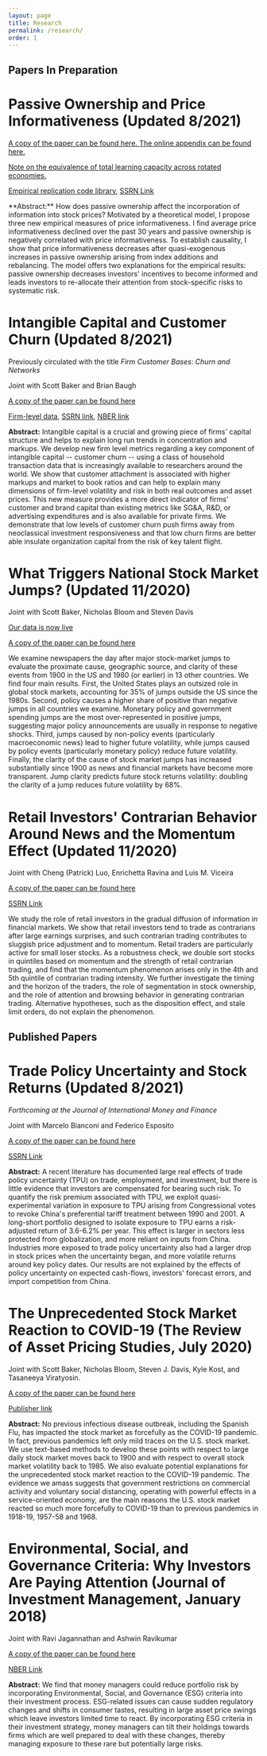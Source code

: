 ```yaml
---
layout: page
title: Research
permalink: /research/
order: 1
---
```



## Papers In Preparation

# Passive Ownership and Price Informativeness (Updated 8/2021)

<p>
  <a href="/images/sammon_passive.pdf" target="_blank">
    A copy of the paper can be found here.
  </a>   
  <a href="/images/sammon_passive_appendix.pdf" target="_blank">
    The online appendix can be found here.
  </a>
</p>

<p>
  
  <a href="/images/rotation.pdf" target="_blank">
    Note on the equivalence of total learning capacity across rotated economies.
  </a>
</p>

<p>
  <a href="/images/passive_replication.7z" target="_blank">
    Empirical replication code library</a>, <a href="https://papers.ssrn.com/sol3/papers.cfm?abstract_id=3243910" title="b1">SSRN Link</a>
</p>
**Abstract:**  How does passive ownership affect the incorporation of information into stock prices? Motivated by a theoretical model, I propose three new empirical measures of price informativeness.  I find average price informativeness declined over the past 30 years and passive ownership is negatively correlated with price informativeness.  To establish causality, I show that price informativeness decreases after quasi-exogenous increases in passive ownership arising from index additions and rebalancing. The model offers two explanations for the empirical results: passive ownership decreases investors' incentives to become informed and leads investors to re-allocate their attention from stock-specific risks to systematic risk. 

# Intangible Capital and Customer Churn (Updated 8/2021)
Previously circulated with the title *Firm Customer Bases: Churn and Networks*

Joint with Scott Baker and Brian Baugh 

<p>
  <a href="/images/fcb.pdf" target="_blank">
    A copy of the paper can be found here 
  </a>
</p>

<a href="https://drive.google.com/file/d/1O-_FVgwk3dTCWrb7Q3hcwT9MgFfaLbBu/view" title="b1">Firm-level data</a>, <a href="https://papers.ssrn.com/sol3/papers.cfm?abstract_id=3605582" title="b1">SSRN link</a>,
<a href="https://www.nber.org/papers/w27707" title="b1">NBER link</a>

**Abstract:**  Intangible capital is a crucial and growing piece of firms' capital structure and helps to explain long run trends in concentration and markups. We develop new firm level metrics regarding a key component of intangible capital -- customer churn -- using a class of household transaction data that is increasingly available to researchers around the world. We show that customer attachment is associated with higher markups and market to book ratios and can help to explain many dimensions of firm-level volatility and risk in both real outcomes and asset prices. This new measure provides a more direct indicator of firms' customer and brand capital than existing metrics like SG&A, R&D, or advertising expenditures and is also available for private firms. We demonstrate that low levels of customer churn push firms away from neoclassical investment responsiveness and that low churn firms are better able insulate organization capital from the risk of key talent flight.


# What Triggers National Stock Market Jumps? (Updated 11/2020)

Joint with Scott Baker, Nicholas Bloom and Steven Davis

[Our data is now live](https://stockmarketjumps.com/)

<p>
  <a href="/images/BBDS_BigJumps_Nov2020.pdf" target="_blank">
    A copy of the paper can be found here 
  </a>
</p>

We examine newspapers the day after major stock-market jumps to evaluate the proximate cause, geographic source, and clarity of these events from 1900 in the US and 1980 (or earlier) in 13 other countries. We find four main results. First, the United States plays an outsized role in global stock markets, accounting for 35% of jumps outside the US since the 1980s. Second, policy causes a higher share of positive than negative jumps in all countries we examine. Monetary policy and government spending jumps are the most over-represented in positive jumps, suggesting major policy announcements are usually in response to negative shocks. Third, jumps caused by non-policy events (particularly macroeconomic news) lead to higher future volatility, while jumps caused by policy events (particularly monetary policy) reduce future volatility. Finally, the clarity of the cause of stock market jumps has increased substantially since 1900 as news and financial markets have become more transparent. Jump clarity predicts future stock returns volatility: doubling the clarity of a jump reduces future volatility by 68%.

# Retail Investors' Contrarian Behavior Around News and the Momentum Effect (Updated 11/2020)

Joint with Cheng (Patrick) Luo, Enrichetta Ravina and Luis M. Viceira 

<p>
  <a href="/images/lrsv.pdf" target="_blank">
    A copy of the paper can be found here 
  </a>
</p>

<a href="https://papers.ssrn.com/sol3/papers.cfm?abstract_id=3544949" title="b1">SSRN Link</a>

We study the role of retail investors in the gradual diffusion of information in financial markets. We show that retail investors tend to trade as contrarians after large earnings surprises, and such contrarian trading contributes to sluggish price adjustment and to momentum. Retail traders are particularly active for small loser stocks. As a robustness check, we double sort stocks in quintiles based on momentum and the strength of retail contrarian trading, and find that the momentum phenomenon arises only in the 4th and 5th quintile of contrarian trading intensity. We further investigate the timing and the horizon of the traders, the role of segmentation in stock ownership, and the role of attention and browsing behavior in generating contrarian trading. Alternative hypotheses, such as the disposition effect, and stale limit orders, do not explain the phenomenon.



## Published Papers


# Trade Policy Uncertainty and Stock Returns (Updated 8/2021)

*Forthcoming at the Journal of International Money and Finance*

Joint with Marcelo Bianconi and Federico Esposito

<p>
  <a href="/images/bes_trade.pdf" target="_blank">
    A copy of the paper can be found here 
  </a>
</p>

<a href="https://papers.ssrn.com/sol3/papers.cfm?abstract_id=3340700" title="b1">SSRN Link</a>

**Abstract:** A recent literature has documented large real effects of trade policy uncertainty (TPU) on trade, employment, and investment, but there is little evidence that investors are compensated for bearing such risk. To quantify the risk premium associated with TPU, we exploit quasi-experimental variation in exposure to TPU arising from Congressional votes to revoke China's preferential tariff treatment between 1990 and 2001. A long-short portfolio designed to isolate exposure to TPU earns a risk-adjusted return of 3.6-6.2% per year. This effect is larger in sectors less protected from globalization, and more reliant on inputs from China. Industries more exposed to trade policy uncertainty also had a larger drop in stock prices when the uncertainty began, and more volatile returns around key policy dates. Our results are not explained by the effects of policy uncertainty on expected cash-flows, investors' forecast errors, and import competition from China.

# The Unprecedented Stock Market Reaction to COVID-19 (The Review of Asset Pricing Studies, July 2020)

Joint with Scott Baker, Nicholas Bloom, Steven J. Davis, Kyle Kost, and Tasaneeya Viratyosin.  

<p>
  <a href="/images/unprecedented_6_2020.pdf" target="_blank">
    A copy of the paper can be found here 
  </a>
</p>

<p>
  <a href="https://academic.oup.com/raps/advance-article/doi/10.1093/rapstu/raaa008/5873533" target="_blank">
    Publisher link
  </a>
</p>


**Abstract:** No previous infectious disease outbreak, including the Spanish Flu, has impacted the stock market as forcefully as the COVID-19 pandemic. In fact, previous pandemics left only mild traces on the U.S. stock market. We use text-based methods to develop these points with respect to large daily stock market moves back to 1900 and with respect to overall stock market volatility back to 1985. We also evaluate potential explanations for the unprecedented stock market reaction to the COVID-19 pandemic. The evidence we amass suggests that government restrictions on commercial activity and voluntary social distancing, operating with powerful effects in a service-oriented economy, are the main reasons the U.S. stock market reacted so much more forcefully to COVID-19 than to previous pandemics in 1918-19, 1957-58 and 1968.

# Environmental, Social, and Governance Criteria: Why Investors Are Paying Attention (Journal of Investment Management, January 2018)

Joint with Ravi Jagannathan and Ashwin Ravikumar

<p>
  <a href="/images/ESG_9_5_2017.pdf" target="_blank">
    A copy of the paper can be found here 
  </a>
</p>

<a href="https://www.nber.org/papers/w24063" title="b1">NBER Link</a>


**Abstract:** We find that money managers could reduce portfolio risk by incorporating Environmental, Social, and Governance (ESG) criteria into their investment process. ESG-related issues can cause sudden regulatory changes and shifts in consumer tastes, resulting in large asset price swings which leave investors limited time to react. By incorporating ESG criteria in their investment strategy, money managers can tilt their holdings towards firms which are well prepared to deal with these changes, thereby managing exposure to these rare but potentially large risks.
